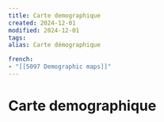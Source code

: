 ```yaml
---
title: Carte demographique
created: 2024-12-01
modified: 2024-12-01
tags: 
alias: Carte démographique

french:
- "[[5097 Demographic maps]]"
---
```

# Carte demographique
